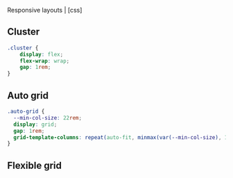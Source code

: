Responsive layouts | [css]


## Cluster

```css
.cluster {
    display: flex;
    flex-wrap: wrap;
    gap: 1rem;
}
```


## Auto grid

```css
.auto-grid {
  --min-col-size: 22rem;
  display: grid;
  gap: 1rem;
  grid-template-columns: repeat(auto-fit, minmax(var(--min-col-size), 1fr));
}
```

## Flexible grid

```css

```